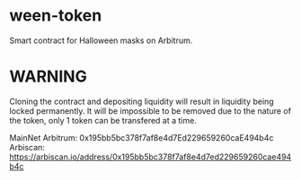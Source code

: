 # ween-token
Smart contract for Halloween masks on Arbitrum. 

WARNING
=======
Cloning the contract and depositing liquidity will result in liquidity being locked permanently.
It will be impossible to be removed due to the nature of the token, only 1 token can be transfered at a time.

MainNet Arbitrum: 0x195bb5bc378f7af8e4d7Ed229659260caE494b4c
Arbiscan: https://arbiscan.io/address/0x195bb5bc378f7af8e4d7ed229659260cae494b4c
